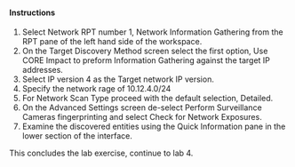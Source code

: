 #### Instructions

1. Select Network RPT number 1, Network Information Gathering from the RPT pane of the left hand side of the workspace. 
2. On the Target Discovery Method screen select the first option, Use CORE Impact to preform Information Gathering against the target IP addresses. 
3. Select IP version 4 as the Target network IP version. 
4. Specify the network rage of 10.12.4.0/24 
5. For Network Scan Type proceed with the default selection, Detailed. 
6. On the Advanced Settings screen de-select Perform Surveillance Cameras fingerprinting and select Check for Network Exposures. 
7. Examine the discovered entities using the Quick Information pane in the lower section of the interface. 

This concludes the lab exercise, continue to lab 4.

